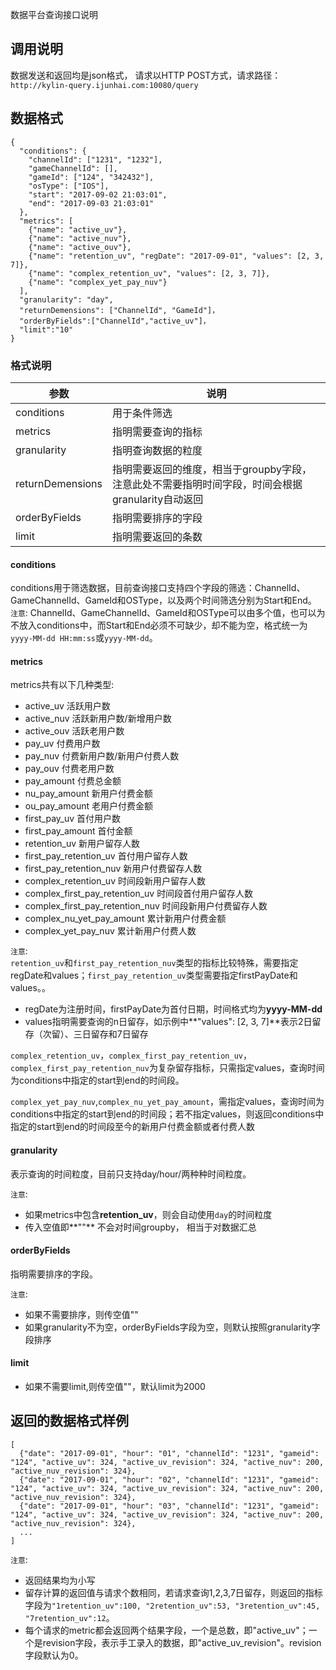 数据平台查询接口说明  

## 调用说明

数据发送和返回均是json格式， 请求以HTTP POST方式，请求路径： `http://kylin-query.ijunhai.com:10080/query`

## 数据格式 
```
{
  "conditions": {
    "channelId": ["1231", "1232"],
    "gameChannelId": [],
    "gameId": ["124", "342432"],
    "osType": ["IOS"],
    "start": "2017-09-02 21:03:01",
    "end": "2017-09-03 21:03:01"
  },
  "metrics": [
    {"name": "active_uv"},
    {"name": "active_nuv"},
    {"name": "active_ouv"},
    {"name": "retention_uv", "regDate": "2017-09-01", "values": [2, 3, 7]},
    {"name": "complex_retention_uv", "values": [2, 3, 7]},
    {"name": "complex_yet_pay_nuv"}
  ],
  "granularity": "day",
  "returnDemensions": ["ChannelId", "GameId"]，
  "orderByFields":["ChannelId","active_uv"]，
  "limit":"10"
}
```

### 格式说明

 参数| 说明 
-----|------
 conditions | 用于条件筛选 
 metrics | 指明需要查询的指标 
 granularity | 指明查询数据的粒度 
 returnDemensions | 指明需要返回的维度，相当于groupby字段，注意此处不需要指明时间字段，时间会根据granularity自动返回 
 orderByFields | 指明需要排序的字段
 limit | 指明需要返回的条数
 
#### conditions 

conditions用于筛选数据，目前查询接口支持四个字段的筛选：ChannelId、GameChannelId、GameId和OSType，以及两个时间筛选分别为Start和End。  
`注意`: ChannelId、GameChannelId、GameId和OSType可以由多个值，也可以为不放入conditions中，而Start和End必须不可缺少，却不能为空，格式统一为`yyyy-MM-dd HH:mm:ss`或`yyyy-MM-dd`。  

#### metrics 

metrics共有以下几种类型:   
* active_uv  活跃用户数      
* active_nuv  活跃新用户数/新增用户数      
* active_ouv  活跃老用户数  
* pay_uv  付费用户数    
* pay_nuv  付费新用户数/新用户付费人数  
* pay_ouv  付费老用户数  
* pay_amount  付费总金额  
* nu_pay_amount  新用户付费金额  
* ou_pay_amount  老用户付费金额  
* first_pay_uv  首付用户数   
* first_pay_amount  首付金额   
* retention_uv   新用户留存人数  
* first_pay_retention_uv   首付用户留存人数   
* first_pay_retention_nuv  新用户付费留存人数
* complex_retention_uv       时间段新用户留存人数
* complex_first_pay_retention_uv     时间段首付用户留存人数 
* complex_first_pay_retention_nuv    时间段新用户付费留存人数
* complex_nu_yet_pay_amount       累计新用户付费金额
* complex_yet_pay_nuv     累计新用户付费人数 

`注意`:   
`retention_uv`和`first_pay_retention_nuv`类型的指标比较特殊，需要指定regDate和values；`first_pay_retention_uv`类型需要指定firstPayDate和values。。    
* regDate为注册时间，firstPayDate为首付日期，时间格式均为**yyyy-MM-dd**
* values指明需要查询的n日留存，如示例中**"values": [2, 3, 7]**表示2日留存（次留）、三日留存和7日留存   

`complex_retention_uv`，`complex_first_pay_retention_uv`，`complex_first_pay_retention_nuv`为复杂留存指标，只需指定values，查询时间为conditions中指定的start到end的时间段。

`complex_yet_pay_nuv`,`complex_nu_yet_pay_amount`，需指定values，查询时间为conditions中指定的start到end的时间段；若不指定values，则返回conditions中指定的start到end的时间段至今的新用户付费金额或者付费人数


#### granularity

表示查询的时间粒度，目前只支持day/hour/两种种时间粒度。  

`注意`: 
* 如果metrics中包含**retention_uv**，则会自动使用`day`的时间粒度
* 传入空值即**""** 不会对时间groupby， 相当于对数据汇总


#### orderByFields 
指明需要排序的字段。

`注意`: 
* 如果不需要排序，则传空值""
* 如果granularity不为空，orderByFields字段为空，则默认按照granularity字段排序

#### limit  
* 如果不需要limit,则传空值""，默认limit为2000


## 返回的数据格式样例

```
[
  {"date": "2017-09-01", "hour": "01", "channelId": "1231", "gameid": "124", "active_uv": 324, "active_uv_revision": 324, "active_nuv": 200, "active_nuv_revision": 324}, 
  {"date": "2017-09-01", "hour": "02", "channelId": "1231", "gameid": "124", "active_uv": 324, "active_uv_revision": 324, "active_nuv": 200, "active_nuv_revision": 324}, 
  {"date": "2017-09-01", "hour": "03", "channelId": "1231", "gameid": "124", "active_uv": 324, "active_uv_revision": 324, "active_nuv": 200, "active_nuv_revision": 324}, 
  ...
]
```
`注意`: 
* 返回结果均为小写
* 留存计算的返回值与请求个数相同，若请求查询1,2,3,7日留存，则返回的指标字段为`"1retention_uv":100, "2retention_uv":53, "3retention_uv":45, "7retention_uv":12`。  
* 每个请求的metric都会返回两个结果字段，一个是总数，即"active_uv"；一个是revision字段，表示手工录入的数据，即"active_uv_revision"。revision字段默认为0。
